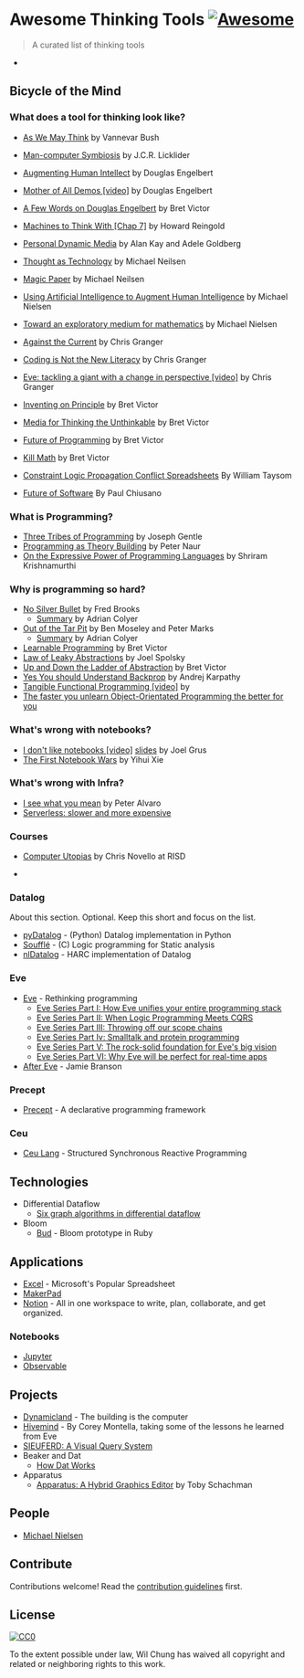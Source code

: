 # Awesome Thinking Tools [![Awesome](https://awesome.re/badge.svg)](https://awesome.re)

> A curated list of thinking tools

- 

## Bicycle of the Mind

### What does a tool for thinking look like?

- [As We May Think](https://www.theatlantic.com/magazine/archive/1945/07/as-we-may-think/303881/) by Vannevar Bush
- [Man-computer Symbiosis](https://groups.csail.mit.edu/medg/people/psz/Licklider.html) by J.C.R. Licklider
- [Augmenting Human Intellect](http://dougengelbart.org/content/view/138) by Douglas Engelbert
- [Mother of All Demos [video]](https://www.youtube.com/watch?v=qI8r8D46JOY&list=PL76DBC8D6718B8FD3&index=8) by Douglas Engelbert
- [A Few Words on Douglas Engelbert](http://worrydream.com/Engelbart/) by Bret Victor
- [Machines to Think With [Chap 7]](http://www.rheingold.com/texts/tft/07.html#Chap07) by Howard Reingold
- [Personal Dynamic Media](www.newmediareader.com/book_samples/nmr-26-kay.pdf) by Alan Kay and Adele Goldberg
- [Thought as Technology](http://cognitivemedium.com/tat/index.html) by Michael Neilsen
- [Magic Paper](http://cognitivemedium.com/magic_paper/index.html) by Michael Neilsen
- [Using Artificial Intelligence to Augment Human Intelligence](https://distill.pub/2017/aia/) by Michael Nielsen
- [Toward an exploratory medium for mathematics](http://cognitivemedium.com/emm/emm.html) by Michael Nielsen
- [Against the Current](https://observablehq.com/@jashkenas/against-the-current-what-we-learned-from-eve-transcript) by Chris Granger
- [Coding is Not the New Literacy](https://www.chris-granger.com/2015/01/26/coding-is-not-the-new-literacy/) by Chris Granger

- [Eve: tackling a giant with a change in perspective [video]](https://www.youtube.com/watch?v=a_o-ZzgpiK8) by Chris Granger
- [Inventing on Principle](https://www.youtube.com/watch?v=PUv66718DII) by Bret Victor
- [Media for Thinking the Unthinkable](https://www.youtube.com/watch?v=oUaOucZRlmE) by Bret Victor
- [Future of Programming](https://www.youtube.com/watch?v=8pTEmbeENF4) by Bret Victor
- [Kill Math](http://worrydream.com/KillMath/) by Bret Victor
- [Constraint Logic Propagation Conflict Spreadsheets](https://www.youtube.com/watch?v=voG5-15aDu4) By William Taysom
- [Future of Software](https://pchiusano.github.io/2013-05-22/future-of-software.html) By Paul Chiusano

### What is Programming?

- [Three Tribes of Programming](https://josephg.com/blog/3-tribes/) by Joseph Gentle
- [Programming as Theory Building](http://pages.cs.wisc.edu/~remzi/Naur.pdf) by Peter Naur
- [On the Expressive Power of Programming Languages](https://www.youtube.com/watch?v=43XaZEn2aLc) by Shriram Krishnamurthi

### Why is programming so hard?

- [No Silver Bullet](http://worrydream.com/refs/Brooks-NoSilverBullet.pdf) by Fred Brooks
  - [Summary](https://blog.acolyer.org/2016/09/06/no-silver-bullet-essence-and-accident-in-software-engineering/) by Adrian Colyer
- [Out of the Tar Pit](http://curtclifton.net/papers/MoseleyMarks06a.pdf) by Ben Moseley and Peter Marks
  - [Summary](https://blog.acolyer.org/2015/03/20/out-of-the-tar-pit/) by Adrian Colyer
- [Learnable Programming](http://worrydream.com/LearnableProgramming/) by Bret Victor
- [Law of Leaky Abstractions](https://www.joelonsoftware.com/2002/11/11/the-law-of-leaky-abstractions/) by Joel Spolsky
- [Up and Down the Ladder of Abstraction](http://worrydream.com/LadderOfAbstraction/) by Bret Victor
- [Yes You should Understand Backprop](https://medium.com/@karpathy/yes-you-should-understand-backprop-e2f06eab496b#.lbzzq2acs) by Andrej Karpathy
- [Tangible Functional Programming [video]](https://www.youtube.com/watch?v=faJ8N0giqzw) by 
- [The faster you unlearn Object-Orientated Programming the better for you](https://dpc.pw/the-faster-you-unlearn-oop-the-better-for-you-and-your-software)

### What's wrong with notebooks?

- [I don't like notebooks [video]](https://www.youtube.com/watch?v=7jiPeIFXb6U) [slides](https://docs.google.com/presentation/d/1n2RlMdmv1p25Xy5thJUhkKGvjtV-dkAIsUXP-AL4ffI/preview#slide=id.g362da58057_0_664) by Joel Grus
- [The First Notebook Wars](https://yihui.name/en/2018/09/notebook-war/) by Yihui Xie

### What's wrong with Infra?

- [I see what you mean](https://www.youtube.com/watch?v=R2Aa4PivG0g) by Peter Alvaro
- [Serverless: slower and more expensive](http://einaregilsson.com/serverless-15-percent-slower-and-eight-times-more-expensive/)

### Courses

- [Computer Utopias](http://chrisnovello.com/teaching/risd/computer-utopias/) by Chris Novello at RISD

- 



### Datalog

About this section. Optional. Keep this short and focus on the list.

- [pyDatalog](https://sites.google.com/site/pydatalog/home) - (Python) Datalog implementation in Python
- [Soufflé](https://souffle-lang.github.io/) - (C) Logic programming for Static analysis
- [nlDatalog](https://github.com/harc/nl-datalog) - HARC implementation of Datalog

### Eve

- [Eve](https://witheve.com) - Rethinking programming
  - [Eve Series Part I: How Eve unifies your entire programming stack](https://hackernoon.com/how-eve-unifies-your-entire-programming-stack-900ca80c58a7)
  - [Eve Series Part II: When Logic Programming Meets CQRS](https://hackernoon.com/when-logic-programming-meets-cqrs-1137ab2a5f86)
  - [Eve Series Part III: Throwing off our scope chains](https://hackernoon.com/throwing-off-our-scope-chains-7567beb2d0b6)
  - [Eve Series Part Iv: Smalltalk and protein programming](https://hackernoon.com/smalltalk-and-protein-programming-4da245ac93e2)
  - [Eve Series Part V: The rock-solid foundation for Eve's big vision](https://hackernoon.com/the-rock-solid-foundation-for-eves-big-vision-225b80b91e11)
  - [Eve Series Part VI: Why Eve will be perfect for real-time apps](https://hackernoon.com/why-eve-will-be-perfect-for-realtime-apps-92b965b80ad)
- [After Eve](http://scattered-thoughts.net/blog/2016/01/17/after-eve/) - Jamie Branson

### Precept

- [Precept](https://github.com/CoNarrative/precept) - A declarative programming framework

### Ceu

- [Ceu Lang](http://ceu-lang.org/) - Structured Synchronous Reactive Programming

## Technologies

- Differential Dataflow
  - [Six graph algorithms in differential dataflow](https://www.youtube.com/watch?time_continue=1&v=iW1GNY_S6xc)
- Bloom
  - [Bud](https://github.com/bloom-lang/bud) - Bloom prototype in Ruby

## Applications

- [Excel](#section) - Microsoft's Popular Spreadsheet
- [MakerPad](https://www.makerpad.co/)
- [Notion](https://www.notion.so/) - All in one workspace to write, plan, collaborate, and get organized. 

### Notebooks

- [Jupyter](https://jupyter.org/)
- [Observable](https://observablehq.com/)

## Projects

- [Dynamicland](https://dynamicland.org/) - The building is the computer
- [Hivemind](https://gitlab.com/cmontella/hivemind) - By Corey Montella, taking some of the lessons he learned from Eve 
- [SIEUFERD: A Visual Query System](https://www.youtube.com/watch?v=W6xmqcb8hFQ)
- Beaker and Dat
  - [How Dat Works](https://datprotocol.github.io/how-dat-works/)
- Apparatus
  - [Apparatus: A Hybrid Graphics Editor](https://www.youtube.com/watch?v=i3Xack9ufYk) by Toby Schachman

## People

- [Michael Nielsen](http://michaelnielsen.org)

## Contribute

Contributions welcome! Read the [contribution guidelines](contributing.md) first.


## License

[![CC0](https://mirrors.creativecommons.org/presskit/buttons/88x31/svg/cc-zero.svg)](https://creativecommons.org/publicdomain/zero/1.0)

To the extent possible under law, Wil Chung has waived all copyright and
related or neighboring rights to this work.
